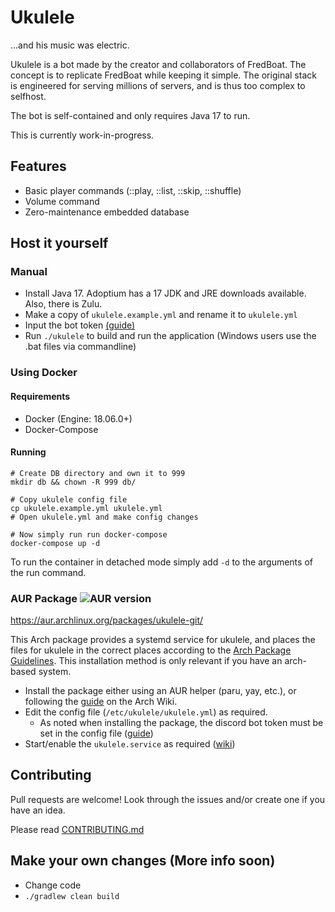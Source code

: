 # Ukulele
...and his music was electric.

Ukulele is a bot made by the creator and collaborators of FredBoat. The concept is to replicate FredBoat while keeping it simple. The original stack is engineered for serving millions of servers, and is thus too complex to selfhost.

The bot is self-contained and only requires Java 17 to run.

This is currently work-in-progress.

## Features
- Basic player commands (::play, ::list, ::skip, ::shuffle)
- Volume command
- Zero-maintenance embedded database

## Host it yourself

### Manual
- Install Java 17. Adoptium has a 17 JDK and JRE downloads available.  Also, there is Zulu.
- Make a copy of `ukulele.example.yml` and rename it to `ukulele.yml`
- Input the bot token [(guide)](https://discordjs.guide/preparations/setting-up-a-bot-application.html)
- Run `./ukulele` to build and run the application (Windows users use the .bat files via commandline)

### Using Docker
#### Requirements
- Docker (Engine: 18.06.0+)
- Docker-Compose

#### Running
```shell script
# Create DB directory and own it to 999
mkdir db && chown -R 999 db/

# Copy ukulele config file
cp ukulele.example.yml ukulele.yml
# Open ukulele.yml and make config changes

# Now simply run run docker-compose 
docker-compose up -d
```

To run the container in detached mode simply add `-d` to the arguments of the run command.

### AUR Package ![AUR version](https://img.shields.io/aur/version/ukulele-git)
https://aur.archlinux.org/packages/ukulele-git/

This Arch package provides a systemd service for ukulele, and places the files for ukulele in the correct places according to the [Arch Package Guidelines](https://wiki.archlinux.org/title/Arch_package_guidelines#Directories). This installation method is only relevant if you have an arch-based system.

- Install the package either using an AUR helper (paru, yay, etc.), or following the [guide](https://wiki.archlinux.org/title/Arch_User_Repository#Installing_and_upgrading_packages) on the Arch Wiki.
- Edit the config file (`/etc/ukulele/ukulele.yml`) as required.
    - As noted when installing the package, the discord bot token must be set in the config file ([guide](https://discordjs.guide/preparations/setting-up-a-bot-application.html))
- Start/enable the `ukulele.service` as required ([wiki](https://wiki.archlinux.org/title/Systemd#Using_units))

## Contributing
Pull requests are welcome! Look through the issues and/or create one if you have an idea.

Please read [CONTRIBUTING.md](CONTRIBUTING.md)

## Make your own changes (More info soon)
- Change code
- `./gradlew clean build`
